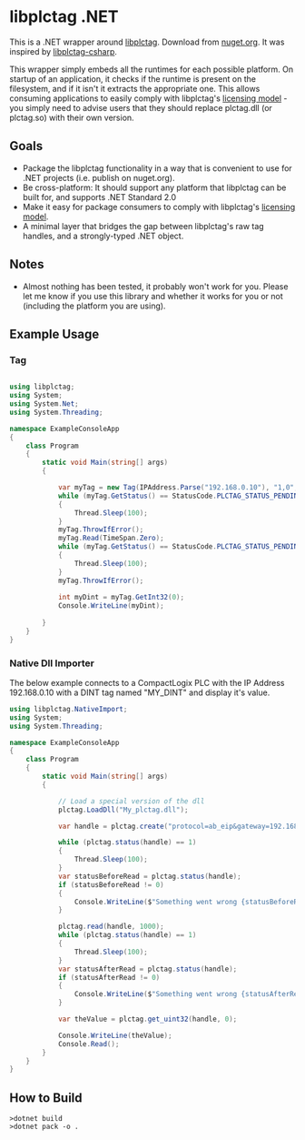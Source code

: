 ﻿# libplctag .NET

This is a .NET wrapper around [libplctag](https://github.com/kyle-github/libplctag).
Download from [nuget.org](https://www.nuget.org/packages/libplctag/).
It was inspired by [libplctag-csharp](https://github.com/mesta1/libplctag-csharp).

This wrapper simply embeds all the runtimes for each possible platform. On startup of an application, it checks if the runtime is present on the filesystem, and if it isn't it extracts the appropriate one.
This allows consuming applications to easily comply with libplctag's [licensing model](https://github.com/kyle-github/libplctag/blob/master/LICENSE) - you simply need to advise users that they should replace plctag.dll (or plctag.so) with their own version.

## Goals

* Package the libplctag functionality in a way that is convenient to use for .NET projects (i.e. publish on nuget.org).
* Be cross-platform: It should support any platform that libplctag can be built for, and supports .NET Standard 2.0
* Make it easy for package consumers to comply with libplctag's [licensing model](https://github.com/kyle-github/libplctag/blob/master/LICENSE).
* A minimal layer that bridges the gap between libplctag's raw tag handles, and a strongly-typed .NET object.

## Notes

* Almost nothing has been tested, it probably won't work for you. Please let me know if you use this library and whether it works for you or not (including the platform you are using).

## Example Usage

### Tag

```csharp

using libplctag;
using System;
using System.Net;
using System.Threading;

namespace ExampleConsoleApp
{
    class Program
    {
        static void Main(string[] args)
        {

            var myTag = new Tag(IPAddress.Parse("192.168.0.10"), "1,0", CpuType.LGX, DataType.DINT, "MY_DINT");
            while (myTag.GetStatus() == StatusCode.PLCTAG_STATUS_PENDING)
            {
                Thread.Sleep(100);
            }
            myTag.ThrowIfError();
            myTag.Read(TimeSpan.Zero);
            while (myTag.GetStatus() == StatusCode.PLCTAG_STATUS_PENDING)
            {
                Thread.Sleep(100);
            }
            myTag.ThrowIfError();
            
            int myDint = myTag.GetInt32(0);
            Console.WriteLine(myDint);
            
        }
    }
}
```

### Native Dll Importer

The below example connects to a CompactLogix PLC with the IP Address 192.168.0.10 with a DINT tag named "MY_DINT" and display it's value.

```csharp
using libplctag.NativeImport;
using System;
using System.Threading;

namespace ExampleConsoleApp
{
    class Program
    {
        static void Main(string[] args)
        {

            // Load a special version of the dll
            plctag.LoadDll("My_plctag.dll");

            var handle = plctag.create("protocol=ab_eip&gateway=192.168.0.10&path=1,0&cpu=LGX&elem_size=4&elem_count=1&name=MY_DINT", 1000);

            while (plctag.status(handle) == 1)
            {
                Thread.Sleep(100);
            }
            var statusBeforeRead = plctag.status(handle);
            if (statusBeforeRead != 0)
            {
                Console.WriteLine($"Something went wrong {statusBeforeRead}");
            }

            plctag.read(handle, 1000);
            while (plctag.status(handle) == 1)
            {
                Thread.Sleep(100);
            }
            var statusAfterRead = plctag.status(handle);
            if (statusAfterRead != 0)
            {
                Console.WriteLine($"Something went wrong {statusAfterRead}");
            }

            var theValue = plctag.get_uint32(handle, 0);

            Console.WriteLine(theValue);
            Console.Read();
        }
    }
}
```



## How to Build

```
>dotnet build
>dotnet pack -o .
```

